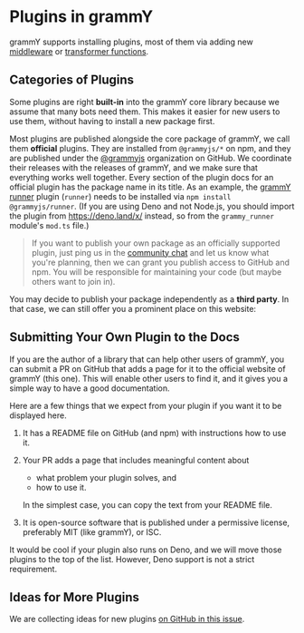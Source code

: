 # Plugins in grammY

grammY supports installing plugins, most of them via adding new [middleware](/guide/middleware.md) or [transformer functions](/advanced/transformers.md).

## Categories of Plugins

Some plugins are right **built-in** into the grammY core library because we assume that many bots need them.
This makes it easier for new users to use them, without having to install a new package first.

Most plugins are published alongside the core package of grammY, we call them **official** plugins.
They are installed from `@grammyjs/*` on npm, and they are published under the [@grammyjs](https://github.com/grammyjs) organization on GitHub.
We coordinate their releases with the releases of grammY, and we make sure that everything works well together.
Every section of the plugin docs for an official plugin has the package name in its title.
As an example, the [grammY runner](./runner.md) plugin (`runner`) needs to be installed via `npm install @grammyjs/runner`.
(If you are using Deno and not Node.js, you should import the plugin from <https://deno.land/x/> instead, so from the `grammy_runner` module's `mod.ts` file.)

> If you want to publish your own package as an officially supported plugin, just ping us in the [community chat](https://t.me/grammyjs) and let us know what you're planning, then we can grant you publish access to GitHub and npm.
> You will be responsible for maintaining your code (but maybe others want to join in).

You may decide to publish your package independently as a **third party**.
In that case, we can still offer you a prominent place on this website:

## Submitting Your Own Plugin to the Docs

If you are the author of a library that can help other users of grammY, you can submit a PR on GitHub that adds a page for it to the official website of grammY (this one).
This will enable other users to find it, and it gives you a simple way to have a good documentation.

Here are a few things that we expect from your plugin if you want it to be displayed here.

1. It has a README file on GitHub (and npm) with instructions how to use it.
2. Your PR adds a page that includes meaningful content about

   - what problem your plugin solves, and
   - how to use it.

   In the simplest case, you can copy the text from your README file.

3. It is open-source software that is published under a permissive license, preferably MIT (like grammY), or ISC.

It would be cool if your plugin also runs on Deno, and we will move those plugins to the top of the list.
However, Deno support is not a strict requirement.

## Ideas for More Plugins

We are collecting ideas for new plugins [on GitHub in this issue](https://github.com/grammyjs/grammY/issues/110).
